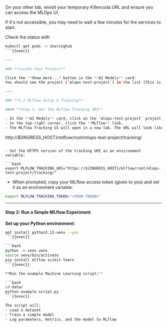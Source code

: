 On your other tab, revisit your temporary Killercoda URL and ensure you can access the MLOps UI.

If it's not accessible, you may need to wait a few minutes for the services to start.

Check the status with 
```bash
kubectl get pods -n sharinghub
```{{exec}}

---

### **Locate Your Project**

Click the **Show more...* button in the **AI Models** card.
You should see the project (`mlops-test-project`) in the list (This is a shared repository in GitLab that was created for this demonstration).

---

### **2.3 MLflow Setup & Training**

#### **Step 1: Get the MLflow Tracking URI**

- In the **AI Models** card, click on the `mlops-test-project` project card to open it.
- In the top-right corner, click the **MLflow** link.
- The MLflow Tracking UI will open in a new tab. The URL will look like:

```
http://${INGRESS_HOST}/mlflow/root/mlops-test-project/tracking/
```

- Set the HTTPS version of the tracking URI as an environment variable:

```bash
export MLFLOW_TRACKING_URI="https://${INGRESS_HOST}/mlflow/root/mlops-test-project/tracking/"
```

- When prompted, copy your MLflow access token (given to you) and set it as an environment variable:

```bash
export MLFLOW_TRACKING_TOKEN="<YOUR-TOKEN>"
```

---

#### **Step 2: Run a Simple MLflow Experiment**

**Set up your Python environment:**

```bash
apt install python3.12-venv --yes
```{{exec}}

```bash
python -m venv venv
source venv/bin/activate
pip install mlflow scikit-learn
```{{exec}}

**Run the example Machine Learning script:**

```bash
cd data/
python example-script.py
```{{exec}}

The script will:
- Load a dataset
- Train a simple model
- Log parameters, metrics, and the model to MLflow
